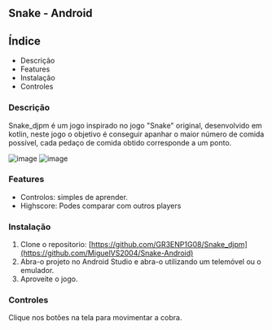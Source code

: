 ## Snake - Android

## Índice

- Descrição
- Features
- Instalação
- Controles
### Descrição

Snake_djpm é um jogo inspirado no jogo "Snake" original, desenvolvido em kotlin, neste jogo o objetivo é conseguir apanhar o maior número de comida possível, cada pedaço de comida obtido corresponde a um ponto.

![image](https://github.com/MiguelVS2004/Snake-Android/assets/120597802/17782c06-4c07-436b-9382-6517500e4d86)
![image](https://github.com/MiguelVS2004/Snake-Android/assets/120597802/62754d38-0403-43a7-871e-8ba4a4716c2a)


### Features
- Controlos: simples de aprender.
- Highscore: Podes comparar com outros players
### Instalação
1. Clone o repositorio:
  [https://github.com/GR3ENP1G08/Snake_djpm](https://github.com/MiguelVS2004/Snake-Android)
2. Abra-o projeto no Android Studio e abra-o utilizando um telemóvel ou o emulador.
3. Aproveite o jogo.
### Controles
Clique nos botões na tela para movimentar a cobra.
